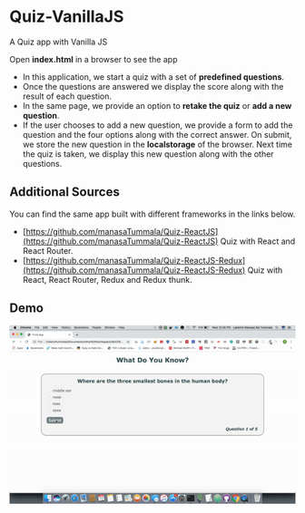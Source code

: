 # Quiz-VanillaJS
A Quiz app with Vanilla JS

Open **index.html** in a browser to see the app

- In this application, we start a quiz with a set of **predefined questions**.
- Once the questions are answered we display the score along with the result of each question.
- In the same page, we provide an option to **retake the quiz** or **add a new question**.
- If the user chooses to add a new question, we provide a form to add the question and the four options along with the correct answer. On submit, we store the new question in the **localstorage** of the browser. Next time the quiz is taken, we display this new question along with the other questions.

## Additional Sources
You can find the same app built with different frameworks in the links below.
- [https://github.com/manasaTummala/Quiz-ReactJS](https://github.com/manasaTummala/Quiz-ReactJS) Quiz with React and React Router.
- [https://github.com/manasaTummala/Quiz-ReactJS-Redux](https://github.com/manasaTummala/Quiz-ReactJS-Redux) Quiz with React, React Router, Redux and Redux thunk.

## Demo
![Demo](VanilaJS.gif)
